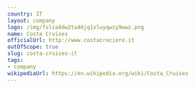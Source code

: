 ```yaml
---
country: IT
layout: company
logo: /img/fslza4dw2ta46jq1xluyqwzy9wwz.png
name: Costa Cruises
officialUrl: http://www.costacrociere.it
outOfScope: true
slug: costa-cruises-it
tags:
- company
wikipediaUrl: https://en.wikipedia.org/wiki/Costa_Cruises
---
```

